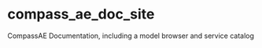 compass_ae_doc_site
===================

CompassAE Documentation, including a model browser and service catalog